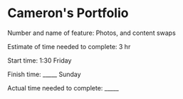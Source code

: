 # Cameron's Portfolio

Number and name of feature: Photos, and content swaps

Estimate of time needed to complete: 3 hr

Start time: 1:30 Friday

Finish time: _____ Sunday

Actual time needed to complete: _____
